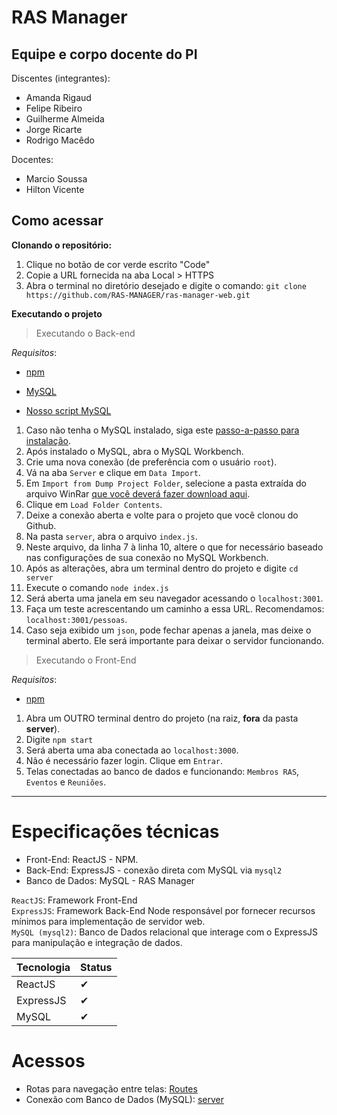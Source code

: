 # RAS Manager

## Equipe e corpo docente do PI

Discentes (integrantes):

- Amanda Rigaud
- Felipe Ribeiro
- Guilherme Almeida
- Jorge Ricarte
- Rodrigo Macêdo

Docentes:

- Marcio Soussa
- Hilton Vicente


## Como acessar

**Clonando o repositório:**<br/>
1. Clique no botão de cor verde escrito "Code"
2. Copie a URL fornecida na aba Local > HTTPS
3. Abra o terminal no diretório desejado e digite o comando: `git clone https://github.com/RAS-MANAGER/ras-manager-web.git`

**Executando o projeto**<br/>
> Executando o Back-end

*Requisitos*: 
- [npm](https://docs.npmjs.com/downloading-and-installing-node-js-and-npm)
- [MySQL](https://dev.mysql.com/downloads/installer/)

- [Nosso script MySQL](https://docs.google.com/document/d/17Ae6wyL0NVFgF1mbksu7tVYMInyjssj7VDAuagkcBpc/edit?usp=sharing)

1. Caso não tenha o MySQL instalado, siga este [passo-a-passo para instalação](https://youtu.be/KYaZVqHHXpM).
2. Após instalado o MySQL, abra o MySQL Workbench.
3. Crie uma nova conexão (de preferência com o usuário `root`).
4. Vá na aba `Server` e clique em `Data Import`.
5. Em `Import from Dump Project Folder`, selecione a pasta extraída do arquivo WinRar [que você deverá fazer download aqui](https://github.com/RAS-MANAGER/assets/blob/main/Dump20221113.rar).
6. Clique em `Load Folder Contents`. 
7. Deixe a conexão aberta e volte para o projeto que você clonou do Github.
8. Na pasta `server`, abra o arquivo `index.js`.
9. Neste arquivo, da linha 7 à linha 10, altere o que for necessário baseado nas configurações de sua conexão no MySQL Workbench.
10. Após as alterações, abra um terminal dentro do projeto e digite `cd server`
11. Execute o comando `node index.js`
12. Será aberta uma janela em seu navegador acessando o `localhost:3001`.
13. Faça um teste acrescentando um caminho a essa URL. Recomendamos: `localhost:3001/pessoas`.
14. Caso seja exibido um `json`, pode fechar apenas a janela, mas deixe o terminal aberto. Ele será importante para deixar o servidor funcionando.

> Executando o Front-End

*Requisitos*:
- [npm](https://docs.npmjs.com/downloading-and-installing-node-js-and-npm)

1. Abra um OUTRO terminal dentro do projeto (na raiz, **fora** da pasta **server**).
2. Digite `npm start`
3. Será aberta uma aba conectada ao `localhost:3000`.
4. Não é necessário fazer login. Clique em `Entrar`.
5. Telas conectadas ao banco de dados e funcionando: `Membros RAS`, `Eventos` e `Reuniões`.


---

# Especificações técnicas

- Front-End: ReactJS - NPM.
- Back-End: ExpressJS - conexão direta com MySQL via `mysql2`
- Banco de Dados: MySQL - RAS Manager

`ReactJS`: Framework Front-End<br/>
`ExpressJS`: Framework Back-End Node responsável por fornecer recursos mínimos para implementação de servidor web.<br/>
`MySQL (mysql2)`: Banco de Dados relacional que interage com o ExpressJS para manipulação e integração de dados.

Tecnologia | Status 
------ | ------
ReactJS | ✔ 
ExpressJS   | ✔ 
MySQL   | ✔

# Acessos

- Rotas para navegação entre telas: [Routes](src/Routes.js)
- Conexão com Banco de Dados (MySQL): [server](server/index.js)